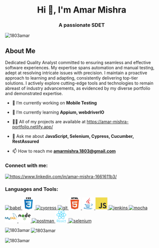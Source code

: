 <h1 align="center">Hi 👋, I'm Amar Mishra</h1>
<h3 align="center">A passionate SDET</h3>

<p align="left"> <img src="https://komarev.com/ghpvc/?username=1803amar&label=Profile%20views&color=0e75b6&style=flat" alt="1803amar" /> </p>

<h2>About Me</h2>
<P>Dedicated Quality Analyst committed to ensuring seamless and effective software experiences. My expertise spans automation and manual testing, adept at resolving intricate issues with precision. I maintain a proactive approach to learning and adapting, consistently delivering top-tier solutions. I actively explore cutting-edge tools and technologies to remain abreast of industry advancements, as evidenced by my diverse portfolio and demonstrated expertise.</P>

- 🔭 I’m currently working on **Mobile Testing**

- 🌱 I’m currently learning **Appium, webdriverIO**

- 👨‍💻 All of my projects are available at https://amar-mishra-portfolio.netlify.app/

- 💬 Ask me about **JavaScript, Selenium, Cypress, Cucumber, RestAssured**

- 📫 How to reach me **amarmishra.1803@gmail.com**

<h3 align="left">Connect with me:</h3>
<p align="left">
<a href="https://www.linkedin.com/in/amar-mishra-1661611b3/" target="blank"><img align="center" src="https://raw.githubusercontent.com/rahuldkjain/github-profile-readme-generator/master/src/images/icons/Social/linked-in-alt.svg" alt="https://www.linkedin.com/in/amar-mishra-1661611b3/" height="30" width="40" /></a>
</p>

<h3 align="left">Languages and Tools:</h3>
<p align="left"> <a href="https://babeljs.io/" target="_blank" rel="noreferrer"> <img src="https://www.vectorlogo.zone/logos/babeljs/babeljs-icon.svg" alt="babel" width="40" height="40"/> </a> <a href="https://www.w3schools.com/css/" target="_blank" rel="noreferrer"> <img src="https://raw.githubusercontent.com/devicons/devicon/master/icons/css3/css3-original-wordmark.svg" alt="css3" width="40" height="40"/> </a> <a href="https://www.cypress.io" target="_blank" rel="noreferrer"> <img src="https://raw.githubusercontent.com/simple-icons/simple-icons/6e46ec1fc23b60c8fd0d2f2ff46db82e16dbd75f/icons/cypress.svg" alt="cypress" width="40" height="40"/> </a> <a href="https://git-scm.com/" target="_blank" rel="noreferrer"> <img src="https://www.vectorlogo.zone/logos/git-scm/git-scm-icon.svg" alt="git" width="40" height="40"/> </a> <a href="https://www.w3.org/html/" target="_blank" rel="noreferrer"> <img src="https://raw.githubusercontent.com/devicons/devicon/master/icons/html5/html5-original-wordmark.svg" alt="html5" width="40" height="40"/> </a> <a href="https://www.java.com" target="_blank" rel="noreferrer"> <img src="https://raw.githubusercontent.com/devicons/devicon/master/icons/java/java-original.svg" alt="java" width="40" height="40"/> </a> <a href="https://developer.mozilla.org/en-US/docs/Web/JavaScript" target="_blank" rel="noreferrer"> <img src="https://raw.githubusercontent.com/devicons/devicon/master/icons/javascript/javascript-original.svg" alt="javascript" width="40" height="40"/> </a> <a href="https://www.jenkins.io" target="_blank" rel="noreferrer"> <img src="https://www.vectorlogo.zone/logos/jenkins/jenkins-icon.svg" alt="jenkins" width="40" height="40"/> </a> <a href="https://mochajs.org" target="_blank" rel="noreferrer"> <img src="https://www.vectorlogo.zone/logos/mochajs/mochajs-icon.svg" alt="mocha" width="40" height="40"/> </a> <a href="https://www.mysql.com/" target="_blank" rel="noreferrer"> <img src="https://raw.githubusercontent.com/devicons/devicon/master/icons/mysql/mysql-original-wordmark.svg" alt="mysql" width="40" height="40"/> </a> <a href="https://nodejs.org" target="_blank" rel="noreferrer"> <img src="https://raw.githubusercontent.com/devicons/devicon/master/icons/nodejs/nodejs-original-wordmark.svg" alt="nodejs" width="40" height="40"/> </a> <a href="https://postman.com" target="_blank" rel="noreferrer"> <img src="https://www.vectorlogo.zone/logos/getpostman/getpostman-icon.svg" alt="postman" width="40" height="40"/> </a> <a href="https://reactjs.org/" target="_blank" rel="noreferrer"> <img src="https://raw.githubusercontent.com/devicons/devicon/master/icons/react/react-original-wordmark.svg" alt="react" width="40" height="40"/> </a> <a href="https://www.selenium.dev" target="_blank" rel="noreferrer"> <img src="https://raw.githubusercontent.com/detain/svg-logos/780f25886640cef088af994181646db2f6b1a3f8/svg/selenium-logo.svg" alt="selenium" width="40" height="40"/> </a> </p>

<p><img align="left" src="https://github-readme-stats.vercel.app/api/top-langs?username=1803amar&show_icons=true&locale=en&layout=compact" alt="1803amar" /></p>

<p>&nbsp;<img align="center" src="https://github-readme-stats.vercel.app/api?username=1803amar&show_icons=true&locale=en" alt="1803amar" /></p>

<p><img align="center" src="https://github-readme-streak-stats.herokuapp.com/?user=1803amar&" alt="1803amar" /></p>
